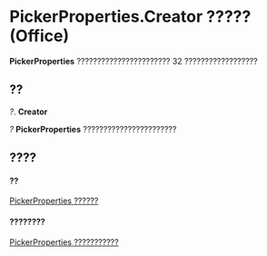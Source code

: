 
# PickerProperties.Creator ????? (Office)

 **PickerProperties** ??????????????????????? 32 ??????????????????


## ??

 _?_. **Creator**

 _?_ **PickerProperties** ???????????????????????


## ????


#### ??


[PickerProperties ??????](368e2b17-1b4f-484e-483f-53c7cd16a444.md)
#### ????????


[PickerProperties ???????????](http://msdn.microsoft.com/library/ccea858b-6cd6-89be-7ab1-8edaa44099a1%28Office.15%29.aspx)